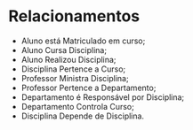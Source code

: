 # Relacionamentos

- Aluno está Matriculado em curso;
- Aluno Cursa Disciplina;
- Aluno Realizou Disciplina;
- Disciplina Pertence a Curso;
- Professor Ministra Disciplina;
- Professor Pertence a Departamento;
- Departamento é Responsável por Disciplina;
- Departamento Controla Curso;
- Disciplina Depende de Disciplina.